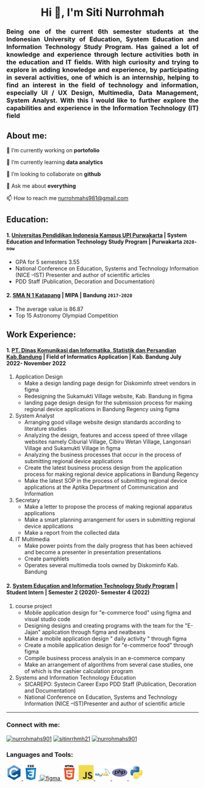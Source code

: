 <h1 align="center">Hi 👋, I'm Siti Nurrohmah</h1>
<h3 align="justify">Being one of the current 6th semester students at the Indonesian University of Education, System Education and 
Information Technology Study Program. Has gained a lot of knowledge and experience through lecture activities both 
in the education and IT fields. With high curiosity and trying to explore in adding knowledge and experience, by 
participating in several activities, one of which is an internship, helping to find an interest in the field of technology and 
information, especially UI / UX Design, Multimedia, Data Management, System Analyst. With this I would like to further 
explore the capabilities and experience in the Information Technology (IT) field</h3>

## About me:
🔭 I’m currently working on **portofolio**

🌱 I’m currently learning **data analytics**

👯 I’m looking to collaborate on **github**

💬 Ask me about **everything**

📫 How to reach me nurrohmahs981@gmail.com

## Education:

#### 1. [Universitas Pendidikan Indonesia Kampus UPI Purwakarta](https://psti.upi.edu/) | System Education and Information Technology Study Program | Purwakarta `2020- now`
   -  GPA for 5 semesters 3.55
   -  National Conference on Education, Systems and Technology Information (NICE –IST) Presenter and author of scientific articles
   -  PDD Staff (Publication, Decoration and Documentation)
   
 #### 2. [SMA N 1 Katapang](https://www.sman1katapang.sch.id/htm/) | MIPA | Bandung `2017-2020`
   -  The average value is 86.87
   -  Top 15 Astronomy Olympiad Competition
  
## Work Experience:
#### 1. [PT. Dinas Komunikasi dan Informatika, Statistik dan Persandian Kab.Bandung](https://diskominfo.bandungkab.go.id/) | Field of Informatics Application | Kab. Bandung July 2022- November 2022
1. Application Design
   - Make a design landing page design for Diskominfo street vendors in figma
   - Redesigning the Sukamukti Village website, Kab. Bandung in figma
   - landing page design design for the submission process for making regional device applications in Bandung Regency using figma
2. System Analyst
   - Arranging good village website design standards according to literature studies
   - Analyzing the design, features and access speed of three village websites namely Ciburial Village, Cibiru Wetan Village, Langonsari Village and Sukamukti Village in figma
   - Analyzing the business processes that occur in the process of submitting regional device applications
   - Create the latest business process design from the application process for making regional device applications in Bandung Regency
   - Make the latest SOP in the process of submitting regional device applications at the Aptika Department of Communication and Information
3. Secretary
   - Make a letter to propose the process of making regional apparatus applications
   - Make a smart planning arrangement for users in submitting regional device applications
   - Make a report from the collected data
4. IT Multimedia
   - Make power points from the daily progress that has been achieved and become a presenter in 
   presentation presentations
   - Create pamphlets
   - Operates several multimedia tools owned by Diskominfo Kab. Bandung

#### 2. [System Education and Information Technology Study Program](https://psti.upi.edu/) | Student Intern | Semester 2 (2020)- Semester 4 (2022)
   1. course project
      - Mobile application design for "e-commerce food" using figma and visual studio code
      - Designing designs and creating programs with the team for the "E-Jajan" application through figma and neatbeans
      - Make a mobile application design " daily activity " through figma
      - Create a mobile application design for "e-commerce food" through figma
      - Compile business process analysis in an e-commerce company
      - Make an arrangement of algorithms from several case studies, one of which is the cashier calculation 
      program
   2. Systems and Information Technology Education
      - SICAREPO: Systecin Career Expo PDD Staff (Publication, Decoration and Documentation)
      - National Conference on Education, Systems and Technology Information (NICE –IST)Presenter and author of scientific article
---

<h3 align="left">Connect with me:</h3>
<p align="left">
<a href="https://twitter.com/nurrohmahs901" target="blank"><img align="center" src="https://raw.githubusercontent.com/rahuldkjain/github-profile-readme-generator/master/src/images/icons/Social/twitter.svg" alt="nurrohmahs901" height="30" width="40" /></a>
<a href="https://instagram.com/sitinrrhmh21" target="blank"><img align="center" src="https://raw.githubusercontent.com/rahuldkjain/github-profile-readme-generator/master/src/images/icons/Social/instagram.svg" alt="sitinrrhmh21" height="30" width="40" /></a>
<a href="https://dribbble.com/nurrohmahs901" target="blank"><img align="center" src="https://raw.githubusercontent.com/rahuldkjain/github-profile-readme-generator/master/src/images/icons/Social/dribbble.svg" alt="nurrohmahs901" height="30" width="40" /></a>
</p>
<h3 align="left">Languages and Tools:</h3>
<p align="left"> <a href="https://www.cprogramming.com/" target="_blank" rel="noreferrer"> <img src="https://raw.githubusercontent.com/devicons/devicon/master/icons/c/c-original.svg" alt="c" width="40" height="40"/> </a> <a href="https://www.w3schools.com/css/" target="_blank" rel="noreferrer"> <img src="https://raw.githubusercontent.com/devicons/devicon/master/icons/css3/css3-original-wordmark.svg" alt="css3" width="40" height="40"/> </a> <a href="https://www.figma.com/" target="_blank" rel="noreferrer"> <img src="https://www.vectorlogo.zone/logos/figma/figma-icon.svg" alt="figma" width="40" height="40"/> </a> <a href="https://www.w3.org/html/" target="_blank" rel="noreferrer"> <img src="https://raw.githubusercontent.com/devicons/devicon/master/icons/html5/html5-original-wordmark.svg" alt="html5" width="40" height="40"/> </a> <a href="https://developer.mozilla.org/en-US/docs/Web/JavaScript" target="_blank" rel="noreferrer"> <img src="https://raw.githubusercontent.com/devicons/devicon/master/icons/javascript/javascript-original.svg" alt="javascript" width="40" height="40"/> </a> <a href="https://www.mysql.com/" target="_blank" rel="noreferrer"> <img src="https://raw.githubusercontent.com/devicons/devicon/master/icons/mysql/mysql-original-wordmark.svg" alt="mysql" width="40" height="40"/> </a> <a href="https://www.php.net" target="_blank" rel="noreferrer"> <img src="https://raw.githubusercontent.com/devicons/devicon/master/icons/php/php-original.svg" alt="php" width="40" height="40"/> </a> <a href="https://www.python.org" target="_blank" rel="noreferrer"> <img src="https://raw.githubusercontent.com/devicons/devicon/master/icons/python/python-original.svg" alt="python" width="40" height="40"/> </a> </p
